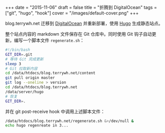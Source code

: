 +++
date = "2015-11-06"
draft = false
title = "折腾到 DigitalOcean"
tags = ["git", "hugo", "hook"]
cover = "/images/default-cover.png"
+++

blog.terrywh.net 迁移到 [DigitalOcean](https://www.digitalocean.com) 并重新部署，使用 [Hugo](http://gohugo.io/) 生成静态站点。
<!--more-->

整个站点内容的 markdown 文件保存在 Git 仓库中。同时使用 Git 钩子自动更新，编写一个脚本文件 `regenerate.sh`：

``` bash
#!/bin/bash
GIT_DIR=.git
# 等待 Git 完成更新
sleep 3
# Git 拉取新内容
cd /data/htdocs/blog.terrywh.net/content
git pull origin master
git log --oneline > version
cd /data/htdocs/blog.terrywh.net
/data/server/hugo
# 恢复
GIT_DIR=.
```

并在 git post-receive hook 中调用上述脚本文件：

``` bash
/data/htdocs/blog.terrywh.net/regenerate.sh &>/dev/null &
echo hugo regenreate in 3...
```
